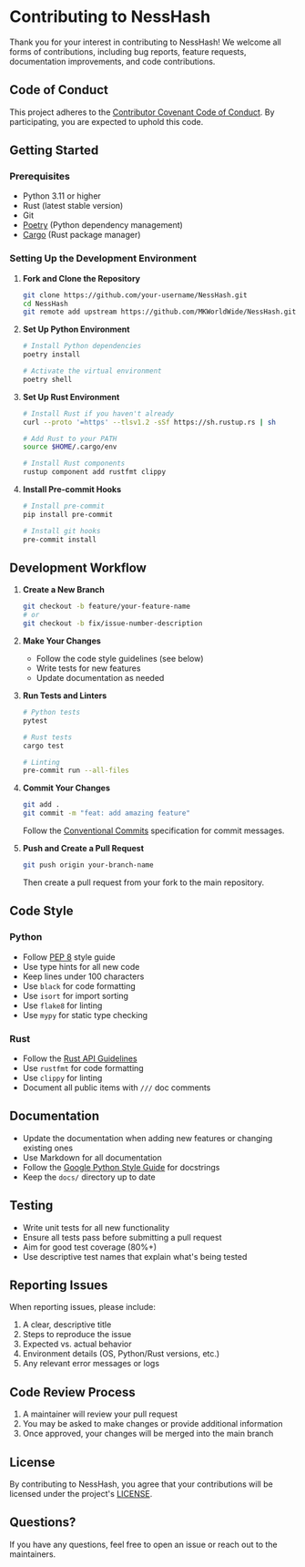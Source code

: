 # Contributing to NessHash

Thank you for your interest in contributing to NessHash! We welcome all forms of contributions, including bug reports, feature requests, documentation improvements, and code contributions.

## Code of Conduct

This project adheres to the [Contributor Covenant Code of Conduct](CODE_OF_CONDUCT.md). By participating, you are expected to uphold this code.

## Getting Started

### Prerequisites

- Python 3.11 or higher
- Rust (latest stable version)
- Git
- [Poetry](https://python-poetry.org/) (Python dependency management)
- [Cargo](https://doc.rust-lang.org/cargo/) (Rust package manager)

### Setting Up the Development Environment

1. **Fork and Clone the Repository**
   ```bash
   git clone https://github.com/your-username/NessHash.git
   cd NessHash
   git remote add upstream https://github.com/MKWorldWide/NessHash.git
   ```

2. **Set Up Python Environment**
   ```bash
   # Install Python dependencies
   poetry install
   
   # Activate the virtual environment
   poetry shell
   ```

3. **Set Up Rust Environment**
   ```bash
   # Install Rust if you haven't already
   curl --proto '=https' --tlsv1.2 -sSf https://sh.rustup.rs | sh
   
   # Add Rust to your PATH
   source $HOME/.cargo/env
   
   # Install Rust components
   rustup component add rustfmt clippy
   ```

4. **Install Pre-commit Hooks**
   ```bash
   # Install pre-commit
   pip install pre-commit
   
   # Install git hooks
   pre-commit install
   ```

## Development Workflow

1. **Create a New Branch**
   ```bash
   git checkout -b feature/your-feature-name
   # or
   git checkout -b fix/issue-number-description
   ```

2. **Make Your Changes**
   - Follow the code style guidelines (see below)
   - Write tests for new features
   - Update documentation as needed

3. **Run Tests and Linters**
   ```bash
   # Python tests
   pytest
   
   # Rust tests
   cargo test
   
   # Linting
   pre-commit run --all-files
   ```

4. **Commit Your Changes**
   ```bash
   git add .
   git commit -m "feat: add amazing feature"
   ```
   
   Follow the [Conventional Commits](https://www.conventionalcommits.org/) specification for commit messages.

5. **Push and Create a Pull Request**
   ```bash
   git push origin your-branch-name
   ```
   Then create a pull request from your fork to the main repository.

## Code Style

### Python
- Follow [PEP 8](https://www.python.org/dev/peps/pep-0008/) style guide
- Use type hints for all new code
- Keep lines under 100 characters
- Use `black` for code formatting
- Use `isort` for import sorting
- Use `flake8` for linting
- Use `mypy` for static type checking

### Rust
- Follow the [Rust API Guidelines](https://rust-lang.github.io/api-guidelines/)
- Use `rustfmt` for code formatting
- Use `clippy` for linting
- Document all public items with `///` doc comments

## Documentation

- Update the documentation when adding new features or changing existing ones
- Use Markdown for all documentation
- Follow the [Google Python Style Guide](https://google.github.io/styleguide/pyguide.html#38-comments-and-docstrings) for docstrings
- Keep the `docs/` directory up to date

## Testing

- Write unit tests for all new functionality
- Ensure all tests pass before submitting a pull request
- Aim for good test coverage (80%+)
- Use descriptive test names that explain what's being tested

## Reporting Issues

When reporting issues, please include:

1. A clear, descriptive title
2. Steps to reproduce the issue
3. Expected vs. actual behavior
4. Environment details (OS, Python/Rust versions, etc.)
5. Any relevant error messages or logs

## Code Review Process

1. A maintainer will review your pull request
2. You may be asked to make changes or provide additional information
3. Once approved, your changes will be merged into the main branch

## License

By contributing to NessHash, you agree that your contributions will be licensed under the project's [LICENSE](LICENSE.md).

## Questions?

If you have any questions, feel free to open an issue or reach out to the maintainers.
